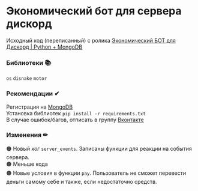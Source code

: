 # Экономический бот для сервера дискорд
Исходный код (переписанный) с ролика [Экономический БОТ для Дискорд | Python + MongoDB](https://www.youtube.com/watch?v=v-NSPq1NyFI)

### Библиотеки 📚
`os`
`disnake`
`motor`

### Рекомендации ✔
Регистрация на [MongoDB](https://www.mongodb.com/) \
Установка библиотек `pip install -r requirements.txt` \
В случае ошибок/багов, отписать в группу [Вконтакте](https://vk.com/fsoky)

### Изменения ✏
🟠 Новый *ког* `server_events`. Записаны функции для реакции на события сервера. \
🟠 Меньше кода \
🟠 Новые условия в функции `pay`. Пользователь не сможет перевести деньги самому себе и также, если недостаточно средств.

